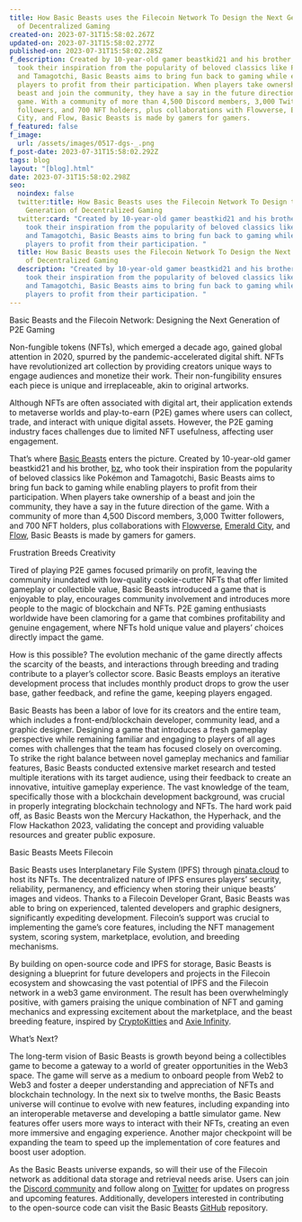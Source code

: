 ```yaml
---
title: How Basic Beasts uses the Filecoin Network To Design the Next Generation
  of Decentralized Gaming
created-on: 2023-07-31T15:58:02.267Z
updated-on: 2023-07-31T15:58:02.277Z
published-on: 2023-07-31T15:58:02.285Z
f_description: Created by 10-year-old gamer beastkid21 and his brother, bz, who
  took their inspiration from the popularity of beloved classics like Pokémon
  and Tamagotchi, Basic Beasts aims to bring fun back to gaming while enabling
  players to profit from their participation. When players take ownership of a
  beast and join the community, they have a say in the future direction of the
  game. With a community of more than 4,500 Discord members, 3,000 Twitter
  followers, and 700 NFT holders, plus collaborations with Flowverse, Emerald
  City, and Flow, Basic Beasts is made by gamers for gamers.
f_featured: false
f_image:
  url: /assets/images/0517-dgs-_.png
f_post-date: 2023-07-31T15:58:02.292Z
tags: blog
layout: "[blog].html"
date: 2023-07-31T15:58:02.298Z
seo:
  noindex: false
  twitter:title: How Basic Beasts uses the Filecoin Network To Design the Next
    Generation of Decentralized Gaming
  twitter:card: "Created by 10-year-old gamer beastkid21 and his brother, bz, who
    took their inspiration from the popularity of beloved classics like Pokémon
    and Tamagotchi, Basic Beasts aims to bring fun back to gaming while enabling
    players to profit from their participation. "
  title: How Basic Beasts uses the Filecoin Network To Design the Next Generation
    of Decentralized Gaming
  description: "Created by 10-year-old gamer beastkid21 and his brother, bz, who
    took their inspiration from the popularity of beloved classics like Pokémon
    and Tamagotchi, Basic Beasts aims to bring fun back to gaming while enabling
    players to profit from their participation. "
---
```

Basic Beasts and the Filecoin Network: Designing the Next Generation of P2E Gaming



Non-fungible tokens (NFTs), which emerged a decade ago, gained global attention in 2020, spurred by the pandemic-accelerated digital shift. NFTs have revolutionized art collection by providing creators unique ways to engage audiences and monetize their work. Their non-fungibility ensures each piece is unique and irreplaceable, akin to original artworks. 



Although NFTs are often associated with digital art, their application extends to metaverse worlds and play-to-earn (P2E) games where users can collect, trade, and interact with unique digital assets. However, the P2E gaming industry faces challenges due to limited NFT usefulness, affecting user engagement.



That’s where [Basic Beasts](https://www.basicbeasts.io/) enters the picture. Created by 10-year-old gamer beastkid21 and his brother, [bz](https://twitter.com/bz_bbclub), who took their inspiration from the popularity of beloved classics like Pokémon and Tamagotchi, Basic Beasts aims to bring fun back to gaming while enabling players to profit from their participation. When players take ownership of a beast and join the community, they have a say in the future direction of the game. With a community of more than 4,500 Discord members, 3,000 Twitter followers, and 700 NFT holders, plus collaborations with [Flowverse](https://www.flowverse.co/), [Emerald City](https://docs.ecdao.org/), and [Flow](https://flow.com/), Basic Beasts is made by gamers for gamers.



Frustration Breeds Creativity

Tired of playing P2E games focused primarily on profit, leaving the community inundated with low-quality cookie-cutter NFTs that offer limited gameplay or collectible value, Basic Beasts introduced a game that is enjoyable to play, encourages community involvement and introduces more people to the magic of blockchain and NFTs. P2E gaming enthusiasts worldwide have been clamoring for a game that combines profitability and genuine engagement, where NFTs hold unique value and players’ choices directly impact the game. 



How is this possible? The evolution mechanic of the game directly affects the scarcity of the beasts, and interactions through breeding and trading contribute to a player’s collector score. Basic Beasts employs an iterative development process that includes monthly product drops to grow the user base, gather feedback, and refine the game, keeping players engaged.



Basic Beasts has been a labor of love for its creators and the entire team, which includes a front-end/blockchain developer, community lead, and a graphic designer. Designing a game that introduces a fresh gameplay perspective while remaining familiar and engaging to players of all ages comes with challenges that the team has focused closely on overcoming. To strike the right balance between novel gameplay mechanics and familiar features, Basic Beasts conducted extensive market research and tested multiple iterations with its target audience, using their feedback to create an innovative, intuitive gameplay experience. The vast knowledge of the team, specifically those with a blockchain development background, was crucial in properly integrating blockchain technology and NFTs. The hard work paid off, as Basic Beasts won the Mercury Hackathon, the Hyperhack, and the Flow Hackathon 2023, validating the concept and providing valuable resources and greater public exposure. 



Basic Beasts Meets Filecoin

Basic Beasts uses Interplanetary File System (IPFS) through [pinata.cloud](https://www.pinata.cloud/) to host its NFTs. The decentralized nature of IPFS ensures players’ security, reliability, permanency, and efficiency when storing their unique beasts’ images and videos. Thanks to a Filecoin Developer Grant, Basic Beasts was able to bring on experienced, talented developers and graphic designers, significantly expediting development. Filecoin’s support was crucial to implementing the game’s core features, including the NFT management system, scoring system, marketplace, evolution, and breeding mechanisms. 



By building on open-source code and IPFS for storage, Basic Beasts is  designing a blueprint for future developers and projects in the Filecoin ecosystem and showcasing the vast potential of IPFS and the Filecoin network in a web3 game environment. The result has been overwhelmingly positive, with gamers praising the unique combination of NFT and gaming mechanics and expressing excitement about the marketplace, and the beast breeding feature, inspired by [CryptoKitties](https://www.cryptokitties.co/) and [Axie Infinity](https://axieinfinity.com/).



What’s Next?

The long-term vision of Basic Beasts is growth beyond being a collectibles game to become a gateway to a world of greater opportunities in the Web3 space. The game will serve as a medium to onboard people from Web2 to Web3 and foster a deeper understanding and appreciation of NFTs and blockchain technology. In the next six to twelve months, the Basic Beasts universe will continue to evolve with new features, including expanding into an interoperable metaverse and developing a battle simulator game. New features offer users more ways to interact with their NFTs, creating an even more immersive and engaging experience. Another major checkpoint will be expanding the team to speed up the implementation of core features and boost user adoption. 



As the Basic Beasts universe expands, so will their use of the Filecoin network as additional data storage and retrieval needs arise. Users can join the [Discord community](https://discord.gg/xgFtWhwSaR) and follow along on [Twitter](https://twitter.com/basicbeastsnft) for updates on progress and upcoming features. Additionally, developers interested in contributing to the open-source code can visit the Basic Beasts [GitHub](https://github.com/basicbeasts) repository.